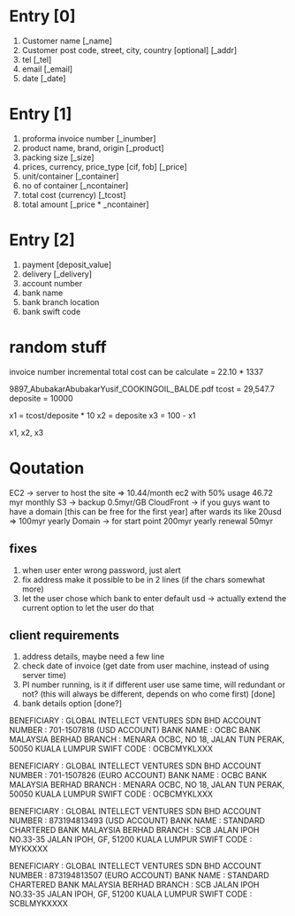 # Entry [0]

1. Customer name [_name]
2. Customer post code, street, city, country [optional] [_addr]
3. tel [_tel]
4. email [_email]
5. date [_date]

# Entry [1]

1. proforma invoice number [_inumber]
3. product name, brand, origin [_product]
4. packing size [_size]
5. prices, currency, price_type [cif, fob] [_price]
6. unit/container [_container]
7. no of container [_ncontainer]
8. total cost (currency) [_tcost]
9. total amount [_price * _ncontainer]

# Entry [2]

1. payment [deposit_value]
2. delivery [_delivery]
3. account number
4. bank name
5. bank branch location
6. bank swift code

# random stuff

invoice number incremental
total cost can be calculate = 22.10 * 1337

9897_AbubakarAbubakarYusif_COOKINGOIL_BALDE.pdf
tcost = 29,547.7
deposite = 10000

x1 = tcost/deposite * 10
x2 = deposite
x3 = 100 - x1

x1, x2, x3

# Qoutation

EC2 -> server to host the site => 10.44/month ec2 with 50% usage 46.72 myr monthly
S3 -> backup 0.5myr/GB
CloudFront -> if you guys want to have a domain [this can be free for the first year] after wards its like 20usd =>  100myr yearly
Domain -> for start point 200myr yearly renewal 50myr


## fixes
1. when user enter wrong password, just alert
2. fix address make it possible to be in 2 lines (if the chars somewhat more)
3. let the user chose which bank to enter default usd -> actually extend the current option to let the user do that


## client requirements
1. address details, maybe need a few line 
2. check date of invoice (get date from user machine, instead of using server time)
3. PI number running, is it if different user use same time, will redundant or not? (this will always be different, depends on who come first) [done]
4. bank details option [done?]


BENEFICIARY               : GLOBAL INTELLECT VENTURES SDN BHD
ACCOUNT NUMBER     : 701-1507818 (USD ACCOUNT)
BANK NAME                  : OCBC BANK MALAYSIA BERHAD
BRANCH                        : MENARA OCBC, NO 18, JALAN TUN PERAK, 50050 KUALA LUMPUR
SWIFT CODE                : OCBCMYKLXXX


BENEFICIARY               : GLOBAL INTELLECT VENTURES SDN BHD
ACCOUNT NUMBER     : 701-1507826 (EURO ACCOUNT)
BANK NAME                  : OCBC BANK MALAYSIA BERHAD
BRANCH                        : MENARA OCBC, NO 18, JALAN TUN PERAK, 50050 KUALA LUMPUR	
SWIFT CODE                : OCBCMYKLXXX


BENEFICIARY               : GLOBAL INTELLECT VENTURES SDN BHD
ACCOUNT NUMBER     : 873194813493 (USD ACCOUNT)
BANK NAME                  : STANDARD CHARTERED BANK MALAYSIA BERHAD
BRANCH                        : SCB JALAN IPOH NO.33-35 JALAN IPOH, GF, 51200 KUALA LUMPUR
SWIFT CODE                :     MYKXXXX


BENEFICIARY               : GLOBAL INTELLECT VENTURES SDN BHD
ACCOUNT NUMBER     : 873194813507 (EURO ACCOUNT)
BANK NAME                  : STANDARD CHARTERED BANK MALAYSIA BERHAD
BRANCH                        : SCB JALAN IPOH NO.33-35 JALAN IPOH, GF, 51200 KUALA LUMPUR
SWIFT CODE                : SCBLMYKXXXX